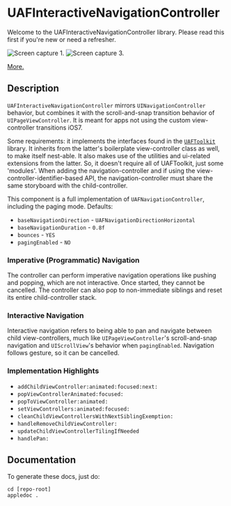 # UAFInteractiveNavigationController

Welcome to the UAFInteractiveNavigationController library. Please read this
first if you're new or need a refresher.

![Screen capture 1.](https://dl.dropboxusercontent.com/u/305699/rhymes-navigation-1.mov.gif)
![Screen capture 3.](https://dl.dropboxusercontent.com/u/305699/rhymes-navigation-3.mov.gif)

[More.](https://dl.dropboxusercontent.com/u/305699/rhymes-navigation-2.mov.gif)

## Description

`UAFInteractiveNavigationController` mirrors `UINavigationController` behavior,
but combines it with the scroll-and-snap transition behavior of
`UIPageViewController`. It is meant for apps not using the custom
view-controller transitions iOS7.

Some requirements: it implements the interfaces found in the
[`UAFToolkit`](https://github.com/hlfcoding/UAFToolkit) library. It inherits
from the latter's boilerplate view-controller class as well, to make itself
nest-able. It also makes use of the utilities and ui-related extensions from
the latter. So, it doesn't require all of UAFToolkit, just some 'modules'. When
adding the navigation-controller and if using the
view-controller-identifier-based API, the navigation-controller must share the
same storyboard with the child-controller.

This component is a full implementation of `UAFNavigationController`, including
the paging mode. Defaults:

- `baseNavigationDirection` - `UAFNavigationDirectionHorizontal`
- `baseNavigationDuration` - `0.8f`
- `bounces` - `YES`
- `pagingEnabled` - `NO`

### Imperative (Programmatic) Navigation

The controller can perform imperative navigation operations like pushing and
popping, which are not interactive. Once started, they cannot be cancelled. The
controller can also pop to non-immediate siblings and reset its entire
child-controller stack.

### Interactive Navigation

Interactive navigation refers to being able to pan and navigate between child
view-controllers, much like `UIPageViewController`'s scroll-and-snap navigation
and `UIScrollView`'s behavior when `pagingEnabled`. Navigation follows gesture,
so it can be cancelled.

### Implementation Highlights

- `addChildViewController:animated:focused:next:`
- `popViewControllerAnimated:focused:`
- `popToViewController:animated:`
- `setViewControllers:animated:focused:`
- `cleanChildViewControllersWithNextSiblingExemption:`
- `handleRemoveChildViewController:`
- `updateChildViewControllerTilingIfNeeded`
- `handlePan:`

## Documentation

To generate these docs, just do:

```shell
cd [repo-root]
appledoc .
```
